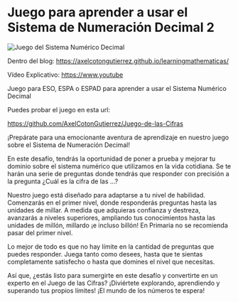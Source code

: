 # Juego para aprender a usar el Sistema de Numeración Decimal 2


![Juego del Sistema Numérico Decimal](https://axelcotongutierrez.github.io/learningmathematicas/assets/images//posts/05JSND/J02SND.jpg)

Dentro del blog: https://axelcotongutierrez.github.io/learningmathematicas/

Vídeo Explicativo: https://www.youtube

Juego para ESO, ESPA o ESPAD para aprender a usar el Sistema Numérico Decimal

Puedes probar el juego en esta url:

https://github.com/AxelCotonGutierrez/Juego-de-las-Cifras

¡Prepárate para una emocionante aventura de aprendizaje en nuestro juego sobre el Sistema de Numeración Decimal!

En este desafío, tendrás la oportunidad de poner a prueba y mejorar tu dominio sobre el sistema numérico que utilizamos en la vida cotidiana. Se te harán una serie de preguntas donde tendrás que responder con precisión a la pregunta ¿Cuál es la cifra de las ...?

Nuestro juego está diseñado para adaptarse a tu nivel de habilidad. Comenzarás en el primer nivel, donde responderás preguntas hasta las unidades de millar. A medida que adquieras confianza y destreza, avanzarás a niveles superiores, ampliando tus conocimientos hasta las unidades de millón, millardo ¡e incluso billón! En Primaria no se recomienda pasar del primer nivel.

Lo mejor de todo es que no hay límite en la cantidad de preguntas que puedes responder. Juega tanto como desees, hasta que te sientas completamente satisfecho o hasta que domines el nivel que necesitas.

Así que, ¿estás listo para sumergirte en este desafío y convertirte en un experto en el Juego de las Cifras? ¡Diviértete explorando, aprendiendo y superando tus propios límites! ¡El mundo de los números te espera!
